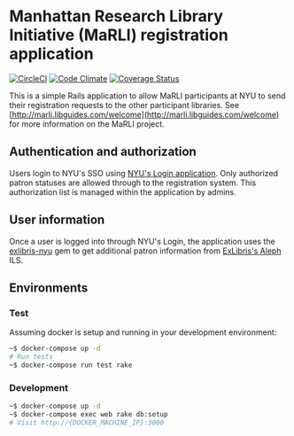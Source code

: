 # Manhattan Research Library Initiative (MaRLI) registration application

[![CircleCI](https://circleci.com/gh/NYULibraries/marli.svg?style=svg)](https://circleci.com/gh/NYULibraries/marli)
[![Code Climate](https://codeclimate.com/github/NYULibraries/marli.png)](https://codeclimate.com/github/NYULibraries/marli)
[![Coverage Status](https://coveralls.io/repos/NYULibraries/marli/badge.png)](https://coveralls.io/r/NYULibraries/marli)

This is a simple Rails application to allow MaRLI participants at NYU to send their registration requests to the other participant libraries. See [http://marli.libguides.com/welcome](http://marli.libguides.com/welcome) for more information on the MaRLI project.

## Authentication and authorization

Users login to NYU's SSO using [NYU's Login application](https://github.com/NYULibraries/login). Only authorized patron statuses are allowed through to the registration system. This authorization list is managed within the application by admins.

## User information

Once a user is logged into through NYU's Login, the application uses the [exlibris-nyu](https://github.com/NYULibraries/exlibris-nyu) gem to get additional patron information from [ExLibris's Aleph](http://www.exlibris-usa.com/category/Aleph) ILS.

## Environments

### Test

Assuming docker is setup and running in your development environment:

```bash
~$ docker-compose up -d
# Run tests
~$ docker-compose run test rake
```

### Development

```bash
~$ docker-compose up -d
~$ docker-compose exec web rake db:setup
# Visit http://{DOCKER_MACHINE_IP}:3000
```
